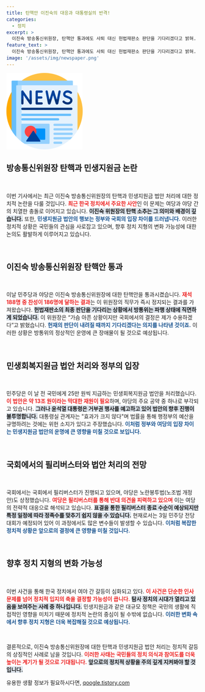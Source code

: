 ```yaml
---
title: 탄핵안 이진숙의 대응과 대통령실의 반격!
categories:
  - 정치
excerpt: >
  이진숙 방송통신위원장, 탄핵안 통과에도 사퇴 대신 헌법재판소 판단을 기다리겠다고 밝혀. 민생지원금 법안 통과했지만 정부의 거부권 예고. 필리버스터 마친 노란봉투법, 8월 임시국회서 재상정될 전망.
feature_text: >
  이진숙 방송통신위원장, 탄핵안 통과에도 사퇴 대신 헌법재판소 판단을 기다리겠다고 밝혀. 민생지원금 법안 통과했지만 정부의 거부권 예고. 필리버스터 마친 노란봉투법, 8월 임시국회서 재상정될 전망.
image: '/assets/img/newspaper.png'
---
```


<p><img src="/assets/img/newspaper.png" alt="kimp 속보" /></p>

<h2 data-ke-size="size26">방송통신위원장 탄핵과 민생지원금 논란</h2>

<p data-ke-size="size16">&nbsp;</p>

<p>이번 기사에서는 최근 이진숙 방송통신위원장의 탄핵과 민생지원금 법안 처리에 대한 정치적 논란을 다룰 것입니다. <b><span style="color: #ee2323;">최근 한국 정치에서 주요한 사안</span></b>인 이 문제는 여당과 야당 간의 치열한 충돌로 이어지고 있습니다. <b><span style="background-color: #21538527;">이진숙 위원장의 탄핵 소추는 그 의미와 배경이 깊습니다.</span></b> 또한, <b><span style="color: #1a5490;">민생지원금 법안의 행보는 정부와 국회의 입장 차이를 드러냅니다.</span></b> 이러한 정치적 상황은 국민들의 관심을 사로잡고 있으며, 향후 정치 지형의 변화 가능성에 대한 논의도 활발하게 이루어지고 있습니다.</p>

<p data-ke-size="size16">&nbsp;</p>

<h2 data-ke-size="size26">이진숙 방송통신위원장 탄핵안 통과</h2>

<p data-ke-size="size16">&nbsp;</p>

<p>이날 민주당과 야당은 이진숙 방송통신위원장에 대한 탄핵안을 통과시켰습니다. <b><span style="color: #ee2323;">재석 188명 중 찬성이 186명에 달하는 결과</span></b>는 이 위원장의 직무가 즉시 정지되는 결과를 가져왔습니다. <b><span style="background-color: #21538527;">헌법재판소의 최종 판단을 기다리는 상황에서 방통위는 파행 상태에 직면하게 되었습니다.</span></b> 이 위원장은 “가슴 아픈 상황이지만 국회에서의 결정은 제가 수용하겠다”고 밝혔습니다. <b><span style="color: #1a5490;">헌재의 판단이 내려질 때까지 기다리겠다는 의지를 나타낸 것이죠.</span></b> 이러한 상황은 방통위의 정상적인 운영에 큰 장애물이 될 것으로 예상됩니다.</p>

<p data-ke-size="size16">&nbsp;</p>

<h2 data-ke-size="size26">민생회복지원금 법안 처리와 정부의 입장</h2>

<p data-ke-size="size16">&nbsp;</p>

<p>민주당은 이 날 전 국민에게 25만 원씩 지급하는 민생회복지원금 법안을 처리했습니다. <b><span style="color: #ee2323;">이 법안은 약 13조 원이라는 막대한 재원이 필요</span></b>하며, 야당의 주요 공약 중 하나로 부각되고 있습니다. <b><span style="background-color: #21538527;">그러나 윤석열 대통령은 거부권 행사를 예고하고 있어 법안의 향후 진행이 불투명합니다.</span></b> 대통령실 관계자는 "효과가 크지 않다"며 법률을 통해 행정부의 예산을 규명하려는 것에는 위헌 소지가 있다고 주장했습니다. <b><span style="color: #1a5490;">이처럼 정부와 여당의 입장 차이는 민생지원금 법안의 운명에 큰 영향을 미칠 것으로 보입니다.</span></b></p>

<p data-ke-size="size16">&nbsp;</p>

<h2 data-ke-size="size26">국회에서의 필리버스터와 법안 처리의 전망</h2>

<p data-ke-size="size16">&nbsp;</p>

<p>국회에서는 국회에서 필리버스터가 진행되고 있으며, 야당은 노란봉투법(노조법 개정안)도 상정했습니다. <b><span style="color: #ee2323;">여당은 필리버스터를 통해 반대 의견을 피력하고 있으며</span></b> 이는 여당의 전략적 대응으로 해석되고 있습니다. <b><span style="background-color: #21538527;">표결을 통한 필리버스터 종료 수순이 예상되지만 특정 일정에 따라 정족수를 맞추기 쉽지 않을 수 있습니다.</span></b> 현재로서는 3일 민주당 전당대회가 예정되어 있어 이 과정에서도 많은 변수들이 발생할 수 있습니다. <b><span style="color: #1a5490;">이처럼 복잡한 정치적 상황은 앞으로의 결정에 큰 영향을 미칠 것입니다.</span></b></p>

<p data-ke-size="size16">&nbsp;</p>

<h2 data-ke-size="size26">향후 정치 지형의 변화 가능성</h2>

<p data-ke-size="size16">&nbsp;</p>

<p>이번 사건을 통해 한국 정치에서 여야 간 갈등이 심화되고 있다. <b><span style="color: #ee2323;">이 사건은 단순한 인사 문제를 넘어 정치적 입지의 축을 결정할 가능성이 큽니다.</span></b> <b><span style="background-color: #21538527;">탐사 정치의 시대가 열리고 있음을 보여주는 사례 중 하나입니다.</span></b> 민생지원금과 같은 대규모 정책은 국민의 생활에 직접적인 영향을 미치기 때문에 정치적 논란의 중심이 될 수밖에 없습니다. <b><span style="color: #1a5490;">이러한 변화 속에서 향후 정치 지형은 더욱 복잡해질 것으로 예상됩니다.</span></b></p>

<p data-ke-size="size16">&nbsp;</p>

<p>결론적으로, 이진숙 방송통신위원장에 대한 탄핵과 민생지원금 법안 처리는 정치적 갈등의 상징적인 사례로 남을 것입니다. <b><span style="color: #ee2323;">이러한 사태는 국민들의 정치 의식과 참여도를 더욱 높이는 계기가 될 것으로 기대됩니다.</span></b> 
<b><span style="background-color: #21538527;">앞으로의 정치적 상황을 주의 깊게 지켜봐야 할 것입니다.</span></b></p>
유용한 생활 정보가 필요하시다면, <a href="https://qoogle.tistory.com" rel="dofollow">qoogle.tistory.com</a>


